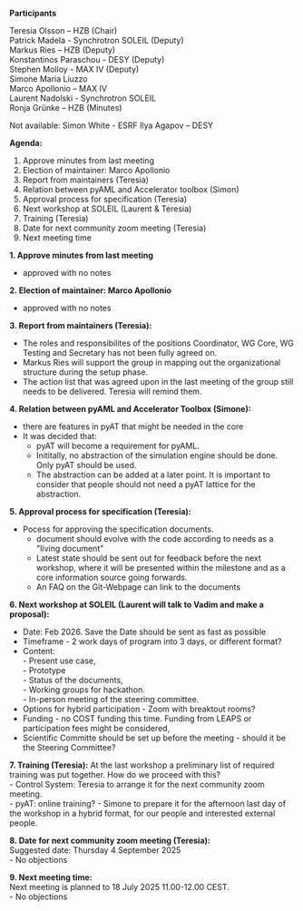 **Participants**

Teresia Olsson – HZB (Chair)  
Patrick Madela - Synchrotron SOLEIL (Deputy)   
Markus Ries – HZB (Deputy)  
Konstantinos Paraschou - DESY (Deputy)  
Stephen Molloy - MAX IV (Deputy)   
Simone Maria Liuzzo  
Marco Apollonio – MAX IV   
Laurent Nadolski - Synchrotron SOLEIL  
Ronja Grünke – HZB (Minutes)  

Not available:
Simon White - ESRF
Ilya Agapov – DESY


**Agenda:**
<ol>
	<li>Approve minutes from last meeting</li>  
	<li>Election of maintainer: Marco Apollonio</li>  
	<li>Report from maintainers (Teresia)</li>    
	<li>Relation between pyAML and Accelerator toolbox (Simon)</li>   
	<li>Approval process for specification (Teresia)</li> 
	<li>Next workshop at SOLEIL (Laurent & Teresia)</li> 
	<li>Training (Teresia)</li> 
	<li>Date for next community zoom meeting (Teresia)</li>
	<li>Next meeting time</li>
</ol> 




**1. Approve minutes from last meeting**  
- approved with no notes

**2. Election of maintainer: Marco Apollonio**   
- approved with no notes 
	
**3. Report from maintainers (Teresia):**   
- The roles and responsibilites of the positions Coordinator, WG Core, WG Testing and Secretary has not been fully agreed on.
- Markus Ries will support the group in mapping out the organizational structure during the setup phase.
- The action list that was agreed upon in the last meeting of the group still needs to be delivered. Teresia will remind them. 
	

**4. Relation between pyAML and Accelerator Toolbox (Simone):**  
- there are features in pyAT that might be needed in the core
- It was decided that:
	- pyAT will become a requirement for pyAML.
	- Inititally, no abstraction of the simulation engine should be done. Only pyAT should be used.
	- The abstraction can be added at a later point. It is important to consider that people should not need a pyAT lattice for the abstraction. 
	
	
**5. Approval process for specification (Teresia):**
- Pocess for approving the specification documents. 
	- document should evolve with the code according to needs as a "living document"
	- Latest state should be sent out for feedback before the next workshop, where it will be presented within the milestone and as a core information source going forwards. 
	- An FAQ on the Git-Webpage can link to the documents
		
	
**6. Next workshop at SOLEIL (Laurent will talk to Vadim and make a proposal):**
- Date: Feb 2026. Save the Date should be sent as fast as possible
- Timeframe - 2 work days of program into 3 days, or different format?
- Content:  
		- Present use case,  
 		- Prototype  
 		- Status of the documents,  
		 - Working groups for hackathon.  
		 - In-person meeting of the steering committee.  
- Options for hybrid participation - Zoom with breaktout rooms?
- Funding - no COST funding this time. Funding from LEAPS or participation fees might be considered,
- Scientific Committe should be set up before the meeting - should it be the Steering Committee? 
		
		
**7. Training (Teresia):**
At the last workshop a preliminary list of required training was put together. How do we proceed with this?  
	- Control System: Teresia to arrange it for the next community zoom meeting.   
 	- pyAT: online training? - Simone to prepare it for the afternoon last day of the workshop in a hybrid format, for our people and interested external people.  
	
	
**8. Date for next community zoom meeting (Teresia):**  
Suggested date: Thursday 4 September 2025  
	- No objections  
	
**9. Next meeting time:**  
Next meeting is planned to 18 July 2025 11.00-12.00 CEST.  
	- No objections   
